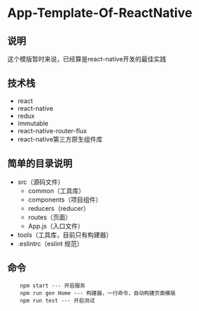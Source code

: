 # App-Template-Of-ReactNative

## 说明
这个模版暂时来说，已经算是react-native开发的最佳实践

## 技术栈
- react
- react-native
- redux
- immutable
- react-native-router-flux
- react-native第三方原生组件库

## 简单的目录说明
- src（源码文件）
	- common（工具库）
	- components（项目组件）
	- reducers（reducer）
	- routes（页面）
	- App.js（入口文件）
- tools（工具库，目前只有构建器）
- .eslintrc（eslint 规范）

## 命令
```
	npm start --- 开启服务
	npm run gen Home --- 构建器，一行命令，自动构建页面模版
	npm run test --- 开启测试
```
